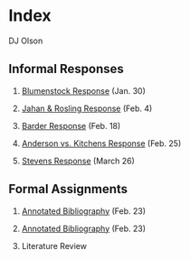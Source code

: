 # Index

DJ Olson

## Informal Responses

1. [Blumenstock Response](https://dj-olson.github.io/workshop/Blumenstock) (Jan. 30)

2. [Jahan & Rosling Response](https://dj-olson.github.io/workshop/jahan_rosling) (Feb. 4)

3. [Barder Response](https://github.com/DJ-Olson/workshop/blob/master/Owen_Barder_Response.md) (Feb. 18)

4. [Anderson vs. Kitchens Response](https://dj-olson.github.io/workshop/AndersonVsKitchens) (Feb. 25) 

5. [Stevens Response](https://dj-olson.github.io/workshop/Stevens_Response) (March 26) 


## Formal Assignments

1. [Annotated Bibliography](https://github.com/DJ-Olson/workshop/blob/master/AnnotatedBib.md) (Feb. 23)

1. [Annotated Bibliography](https://dj-olson.github.io/workshop/AnnotatedBib) (Feb. 23)
 
 
2. Literature Review
 
